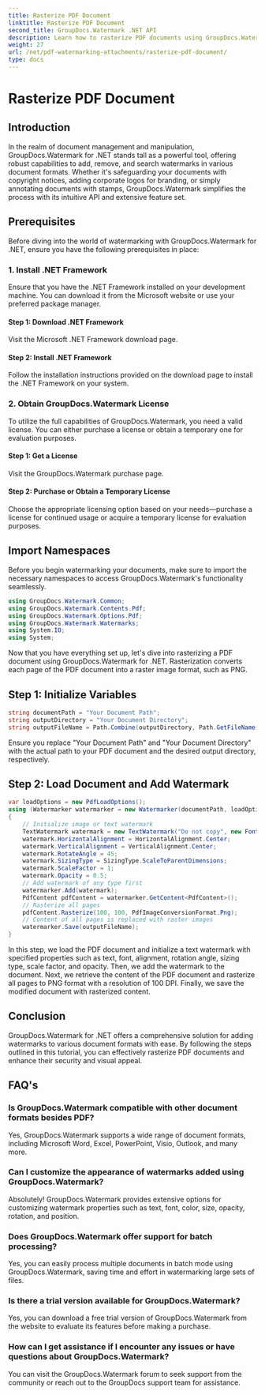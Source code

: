 ```yaml
---
title: Rasterize PDF Document
linktitle: Rasterize PDF Document
second_title: GroupDocs.Watermark .NET API
description: Learn how to rasterize PDF documents using GroupDocs.Watermark for .NET. Enhance document security and visual appeal effortlessly.
weight: 27
url: /net/pdf-watermarking-attachments/rasterize-pdf-document/
type: docs
---
```

# Rasterize PDF Document

## Introduction
In the realm of document management and manipulation, GroupDocs.Watermark for .NET stands tall as a powerful tool, offering robust capabilities to add, remove, and search watermarks in various document formats. Whether it's safeguarding your documents with copyright notices, adding corporate logos for branding, or simply annotating documents with stamps, GroupDocs.Watermark simplifies the process with its intuitive API and extensive feature set.
## Prerequisites
Before diving into the world of watermarking with GroupDocs.Watermark for .NET, ensure you have the following prerequisites in place:
### 1. Install .NET Framework
Ensure that you have the .NET Framework installed on your development machine. You can download it from the Microsoft website or use your preferred package manager.
#### Step 1: Download .NET Framework
Visit the Microsoft .NET Framework download page.
#### Step 2: Install .NET Framework
Follow the installation instructions provided on the download page to install the .NET Framework on your system.
### 2. Obtain GroupDocs.Watermark License
To utilize the full capabilities of GroupDocs.Watermark, you need a valid license. You can either purchase a license or obtain a temporary one for evaluation purposes.
#### Step 1: Get a License
Visit the GroupDocs.Watermark purchase page.
#### Step 2: Purchase or Obtain a Temporary License
Choose the appropriate licensing option based on your needs—purchase a license for continued usage or acquire a temporary license for evaluation purposes.

## Import Namespaces
Before you begin watermarking your documents, make sure to import the necessary namespaces to access GroupDocs.Watermark's functionality seamlessly.
```csharp
using GroupDocs.Watermark.Common;
using GroupDocs.Watermark.Contents.Pdf;
using GroupDocs.Watermark.Options.Pdf;
using GroupDocs.Watermark.Watermarks;
using System.IO;
using System;
```

Now that you have everything set up, let's dive into rasterizing a PDF document using GroupDocs.Watermark for .NET. Rasterization converts each page of the PDF document into a raster image format, such as PNG.
## Step 1: Initialize Variables
```csharp
string documentPath = "Your Document Path";
string outputDirectory = "Your Document Directory";
string outputFileName = Path.Combine(outputDirectory, Path.GetFileName(documentPath));
```
Ensure you replace "Your Document Path" and "Your Document Directory" with the actual path to your PDF document and the desired output directory, respectively.
## Step 2: Load Document and Add Watermark
```csharp
var loadOptions = new PdfLoadOptions();
using (Watermarker watermarker = new Watermarker(documentPath, loadOptions))
{
    // Initialize image or text watermark
    TextWatermark watermark = new TextWatermark("Do not copy", new Font("Arial", 8));
    watermark.HorizontalAlignment = HorizontalAlignment.Center;
    watermark.VerticalAlignment = VerticalAlignment.Center;
    watermark.RotateAngle = 45;
    watermark.SizingType = SizingType.ScaleToParentDimensions;
    watermark.ScaleFactor = 1;
    watermark.Opacity = 0.5;
    // Add watermark of any type first
    watermarker.Add(watermark);
    PdfContent pdfContent = watermarker.GetContent<PdfContent>();
    // Rasterize all pages
    pdfContent.Rasterize(100, 100, PdfImageConversionFormat.Png);
    // Content of all pages is replaced with raster images
    watermarker.Save(outputFileName);
}
```
In this step, we load the PDF document and initialize a text watermark with specified properties such as text, font, alignment, rotation angle, sizing type, scale factor, and opacity. Then, we add the watermark to the document. Next, we retrieve the content of the PDF document and rasterize all pages to PNG format with a resolution of 100 DPI. Finally, we save the modified document with rasterized content.

## Conclusion
GroupDocs.Watermark for .NET offers a comprehensive solution for adding watermarks to various document formats with ease. By following the steps outlined in this tutorial, you can effectively rasterize PDF documents and enhance their security and visual appeal.
## FAQ's
### Is GroupDocs.Watermark compatible with other document formats besides PDF?
Yes, GroupDocs.Watermark supports a wide range of document formats, including Microsoft Word, Excel, PowerPoint, Visio, Outlook, and many more.
### Can I customize the appearance of watermarks added using GroupDocs.Watermark?
Absolutely! GroupDocs.Watermark provides extensive options for customizing watermark properties such as text, font, color, size, opacity, rotation, and position.
### Does GroupDocs.Watermark offer support for batch processing?
Yes, you can easily process multiple documents in batch mode using GroupDocs.Watermark, saving time and effort in watermarking large sets of files.
### Is there a trial version available for GroupDocs.Watermark?
Yes, you can download a free trial version of GroupDocs.Watermark from the website to evaluate its features before making a purchase.
### How can I get assistance if I encounter any issues or have questions about GroupDocs.Watermark?
You can visit the GroupDocs.Watermark forum to seek support from the community or reach out to the GroupDocs support team for assistance.
